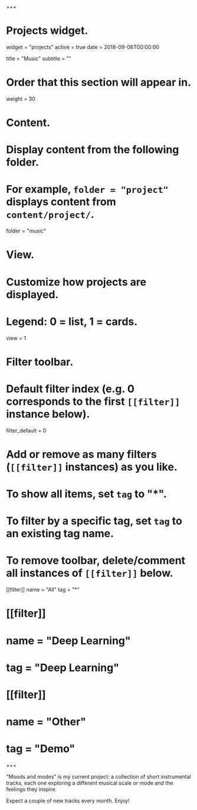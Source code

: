+++
# Projects widget.
widget = "projects"
active = true
date = 2018-09-06T00:00:00

title = "Music"
subtitle = ""

# Order that this section will appear in.
weight = 30

# Content.
# Display content from the following folder.
# For example, `folder = "project"` displays content from `content/project/`.
folder = "music"

# View.
# Customize how projects are displayed.
# Legend: 0 = list, 1 = cards.
view = 1

# Filter toolbar.

# Default filter index (e.g. 0 corresponds to the first `[[filter]]` instance below).
filter_default = 0

# Add or remove as many filters (`[[filter]]` instances) as you like.
# To show all items, set `tag` to "*".
# To filter by a specific tag, set `tag` to an existing tag name.
# To remove toolbar, delete/comment all instances of `[[filter]]` below.
[[filter]]
  name = "All"
  tag = "*"

# [[filter]]
#  name = "Deep Learning"
#  tag = "Deep Learning"

# [[filter]]
#   name = "Other"
#  tag = "Demo"

+++

"Moods and modes" is my current project: a collection of short instrumental tracks, each one exploring a different musical scale or mode and the feelings they inspire. 

Expect a couple of new tracks every month. Enjoy! 